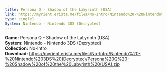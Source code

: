 ```yaml
---
title: Persona Q - Shadow of the Labyrinth (USA)
link: https://myrient.erista.me/files/No-Intro/Nintendo%20-%20Nintendo%203DS%20(Decrypted)/Persona%20Q%20-%20Shadow%20of%20the%20Labyrinth%20(USA).zip
type: single1
System: Nintendo - Nintendo 3DS (Decrypted)
---
```

<b>Game:</b> Persona Q - Shadow of the Labyrinth (USA)<br>
<b>System:</b> Nintendo - Nintendo 3DS (Decrypted)<br>
<b>Collection:</b> No-Intro<br>
<b>Download:</b> https://myrient.erista.me/files/No-Intro/Nintendo%20-%20Nintendo%203DS%20(Decrypted)/Persona%20Q%20-%20Shadow%20of%20the%20Labyrinth%20(USA).zip